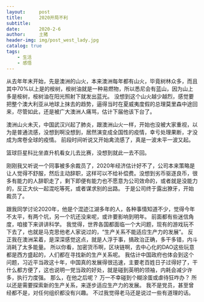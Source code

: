 ```yaml
---
layout:     post
title:      2020开局不利
subtitle:   
date:       2020-2-6
author:     土猪
header-img: img/post_west_lady.jpg
catalog: true
tags:
    - 生活
    - 感悟
---
```



从去年年末开始，先是澳洲的山火，本来澳洲每年都有山火，毕竟树林众多，而且其中70%以上是的桉树，桉树油就是一种易燃物，所以悉尼会有蓝山，因为山上多是桉树，桉树油在阳光照射下就发出蓝光。 没想到这个山火越少越烈，感觉要把整个澳大利亚从地球上抹去的趋势，逼得当时在夏威夷度假的总理莫里森中途回来，尽管如此，还是被广大澳洲人痛骂，估计下届他该下台了。 



澳洲山火未灭，中国武汉兴起了肺炎，跟澳洲山火一样，开始也没被大家重视，以为是普通流感，没想到啊没想到，居然演变成全国性的疫情，幸亏处理果断，才没成为席卷全球的疫情。 前段时间听说又开始禽流感了，真是一波未平一波又起。



篮球巨星科比坐直升机看女儿去比赛，没想到就此一去不回。 


刚刚我又听说一个同事被多余裁员了，2020年经济估计好不了，公司本来策略是让人觉得不舒服，然后主动辞职，这样可以不给补偿费。没想到劣币驱逐良币，很多有能力的人辞职走了，剩下即便有能力也不愿意为公司效命的，或者就是没能力的，反正大伙一起混吃等死，或者谋求别的出路。 于是公司终于露出獠牙，开始裁员了。


跟我同学讨论2020年，他是个混迹江湖多年的人，各种事情知道不少，觉得今年不太平，有两个坑，另一个坑还没来呢，或许要影响到明年。 前面都有些迷信角度，咱接下来讲讲科学。 我觉得，世界各国都面临一个大问题，现有的游戏玩不下去了，也就是马克思他老人家说过的，“生产关系不能适应生产力的发展”。 反正我在澳洲呆着，是深深感觉这点，就是人浮于事，搞政治正确，多干多错，内斗消耗了太多能量。 所以你看，加密货币啊，区块链啊，去中心化的DAO这些玩意都是西方盛起的，人们都在寻找新的生产关系呢。 我估计中国政府也体会到这个问题，习近平当政这十年，中国真的发展得很迅速，主要老百姓日子过得好了，干什么都方便了，这也说明一党当政的好处，就是碰到英明的领袖，内耗会减少许多，执行力度强。 那么，在他之后呢？ 万一不幸碰到个糊涂蛋或虐待狂咋办？ 所以还是需要探索新的生产关系，来逐步适应生产力的发展。 我不是党员，甚至曾经都不是，对任何组织都没有兴趣。 不过我觉得老马还是说过一些有道理的话。  
